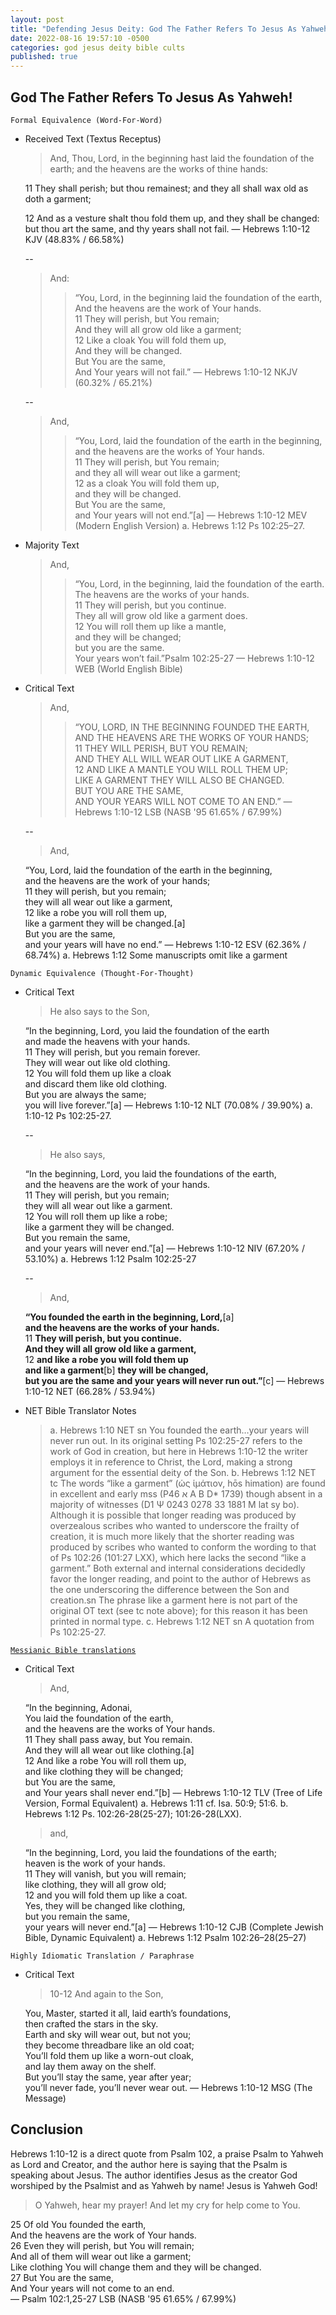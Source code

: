 ```yaml
---
layout: post
title: "Defending Jesus Deity: God The Father Refers To Jesus As Yahweh! ✝️"
date: 2022-08-16 19:57:10 -0500
categories: god jesus deity bible cults
published: true
---
```


## God The Father Refers To Jesus As Yahweh!

`Formal Equivalence (Word-For-Word)`
- Received Text (Textus Receptus)

    > And, Thou, Lord, in the beginning hast laid the foundation of the earth; and the heavens are the works of thine hands:
    >
    11 They shall perish; but thou remainest; and they all shall wax old as doth a garment;
    >
    12 And as a vesture shalt thou fold them up, and they shall be changed: but thou art the same, and thy years shall not fail. &mdash; Hebrews 1:10-12 KJV (48.83% / 66.58%)

    --

    > And:
    >> “You, Lord, in the beginning laid the foundation of the earth,<br>
    And the heavens are the work of Your hands.<br>
    11 They will perish, but You remain;<br>
    And they will all grow old like a garment;<br>
    12 Like a cloak You will fold them up,<br>
    And they will be changed.<br>
    But You are the same,<br>
    And Your years will not fail.” &mdash; Hebrews 1:10-12 NKJV (60.32% / 65.21%)

    --

    > And,
    >> “You, Lord, laid the foundation of the earth in the beginning,<br>
    and the heavens are the works of Your hands.<br>
    11 They will perish, but You remain;<br>
        and they all will wear out like a garment;<br>
    12 as a cloak You will fold them up,<br>
        and they will be changed.<br>
    But You are the same,<br>
        and Your years will not end.”[a] &mdash; Hebrews 1:10-12 MEV (Modern English Version) a. Hebrews 1:12 Ps 102:25–27.

- Majority Text

    > And,
    >>“You, Lord, in the beginning, laid the foundation of the earth.<br>
    The heavens are the works of your hands.<br>
    11 They will perish, but you continue.<br>
        They all will grow old like a garment does.<br>
    12 You will roll them up like a mantle,<br>
        and they will be changed;<br>
        but you are the same.<br>
        Your years won’t fail.”Psalm 102:25-27 &mdash; Hebrews 1:10-12 WEB (World English Bible)

- Critical Text

    > And,
    >> “YOU, LORD, IN THE BEGINNING FOUNDED THE EARTH,<br>
    AND THE HEAVENS ARE THE WORKS OF YOUR HANDS;<br>
    11 THEY WILL PERISH, BUT YOU REMAIN;<br>
    AND THEY ALL WILL WEAR OUT LIKE A GARMENT,<br>
    12 AND LIKE A MANTLE YOU WILL ROLL THEM UP;<br>
    LIKE A GARMENT THEY WILL ALSO BE CHANGED.<br>
    BUT YOU ARE THE SAME,<br>
    AND YOUR YEARS WILL NOT COME TO AN END.” &mdash; Hebrews 1:10-12 LSB (NASB '95 61.65% / 67.99%)

    --

    >  And,
    >> 
    “You, Lord, laid the foundation of the earth in the beginning,<br>
        and the heavens are the work of your hands;<br>
    11 they will perish, but you remain;<br>
        they will all wear out like a garment,<br>
    12 like a robe you will roll them up,<br>
        like a garment they will be changed.[a]<br>
    But you are the same,<br>
        and your years will have no end.” &mdash; Hebrews 1:10-12 ESV (62.36% / 68.74%) a. Hebrews 1:12 Some manuscripts omit like a garment

`Dynamic Equivalence (Thought-For-Thought)`
- Critical Text

    > He also says to the Son,
    >>
    “In the beginning, Lord, you laid the foundation of the earth<br>
        and made the heavens with your hands.<br>
    11 They will perish, but you remain forever.<br>
        They will wear out like old clothing.<br>
    12 You will fold them up like a cloak<br>
        and discard them like old clothing.<br>
    But you are always the same;<br>
        you will live forever.”[a] &mdash; Hebrews 1:10-12 NLT (70.08% / 39.90%) a. 1:10-12 Ps 102:25-27.

    --

    > He also says,
    >>
    “In the beginning, Lord, you laid the foundations of the earth,<br>
        and the heavens are the work of your hands.<br>
    11 They will perish, but you remain;<br>
        they will all wear out like a garment.<br>
    12 You will roll them up like a robe;<br>
        like a garment they will be changed.<br>
    But you remain the same,<br>
        and your years will never end.”[a] &mdash; Hebrews 1:10-12 NIV (67.20% / 53.10%) a. Hebrews 1:12 Psalm 102:25-27

    --

    > And,
    >>
    **“You founded the earth in the beginning, Lord,**[a]<br>
    **and the heavens are the works of your hands.**<br>
    11 **They will perish, but you continue.**<br>
    **And they will all grow old like a garment,**<br>
    12 **and like a robe you will fold them up**<br>
    **and like a garment**[b] **they will be changed,**<br>
    **but you are the same and your years will never run out.”**[c] &mdash; Hebrews 1:10-12 NET (66.28% / 53.94%)

- NET Bible Translator Notes
    
    > a. Hebrews 1:10 NET sn You founded the earth…your years will never run out. In its original setting Ps 102:25-27 refers to the work of God in creation, but here in Hebrews 1:10-12 the writer employs it in reference to Christ, the Lord, making a strong argument for the essential deity of the Son.
    b. Hebrews 1:12 NET tc The words “like a garment” (ὡς ἱμάτιον, hōs himation) are found in excellent and early mss (P46 א A B D* 1739) though absent in a majority of witnesses (D1 Ψ 0243 0278 33 1881 M lat sy bo). Although it is possible that longer reading was produced by overzealous scribes who wanted to underscore the frailty of creation, it is much more likely that the shorter reading was produced by scribes who wanted to conform the wording to that of Ps 102:26 (101:27 LXX), which here lacks the second “like a garment.” Both external and internal considerations decidedly favor the longer reading, and point to the author of Hebrews as the one underscoring the difference between the Son and creation.sn The phrase like a garment here is not part of the original OT text (see tc note above); for this reason it has been printed in normal type.
    c. Hebrews 1:12 NET sn A quotation from Ps 102:25-27.

[`Messianic Bible translations`](https://en.wikipedia.org/wiki/Messianic_Bible_translations)
- Critical Text
    > And,
    >>
    “In the beginning, Adonai,<br>
    You laid the foundation of the earth,<br>
        and the heavens are the works of Your hands.<br>
    11 They shall pass away, but You remain.<br>
        And they will all wear out like clothing.[a]<br>
    12 And like a robe You will roll them up,<br>
        and like clothing they will be changed;<br>
    but You are the same,<br>
        and Your years shall never end.”[b] &mdash; Hebrews 1:10-12 TLV (Tree of Life Version, Formal Equivalent) a. Hebrews 1:11 cf. Isa. 50:9; 51:6. b. Hebrews 1:12 Ps. 102:26-28(25-27); 101:26-28(LXX).

    > and,
    >>
    “In the beginning, Lord, you laid the foundations of the earth;<br>
    heaven is the work of your hands.<br>
    11 They will vanish, but you will remain;<br>
    like clothing, they will all grow old;<br>
    12 and you will fold them up like a coat.<br>
    Yes, they will be changed like clothing,<br>
    but you remain the same,<br>
    your years will never end.”[a] &mdash; Hebrews 1:10-12 CJB (Complete Jewish Bible, Dynamic Equivalent) a. Hebrews 1:12 Psalm 102:26–28(25–27)

`Highly Idiomatic Translation / Paraphrase`
- Critical Text
    > 10-12 And again to the Son,
    >>
    You, Master, started it all, laid earth’s foundations,<br>
        then crafted the stars in the sky.<br>
    Earth and sky will wear out, but not you;<br>
        they become threadbare like an old coat;<br>
    You’ll fold them up like a worn-out cloak,<br>
        and lay them away on the shelf.<br>
    But you’ll stay the same, year after year;<br>
        you’ll never fade, you’ll never wear out. &mdash; Hebrews 1:10-12 MSG (The Message)

## Conclusion

Hebrews 1:10-12 is a direct quote from Psalm 102, a praise Psalm to Yahweh as Lord and Creator, and the author here is saying that the Psalm is speaking about Jesus. The author identifies Jesus as the creator God worshiped by the Psalmist and as Yahweh by name! Jesus is Yahweh God!

> O Yahweh, hear my prayer!
And let my cry for help come to You.
> 
25 Of old You founded the earth,<br>
And the heavens are the work of Your hands.<br>
26 Even they will perish, but You will remain;<br>
And all of them will wear out like a garment;<br>
Like clothing You will change them and they will be changed.<br>
27 But You are the same,<br>
And Your years will not come to an end.<br>&mdash; Psalm 102:1,25-27 LSB (NASB '95 61.65% / 67.99%)

<script>
	var refTagger = {
		settings: {
			bibleVersion: 'ESV'
		}
	}; 

	(function(d, t) {
		var n=d.querySelector('[nonce]');
		refTagger.settings.nonce = n && (n.nonce||n.getAttribute('nonce'));
		var g = d.createElement(t), s = d.getElementsByTagName(t)[0];
		g.src = 'https://api.reftagger.com/v2/RefTagger.js';
		g.nonce = refTagger.settings.nonce;
		s.parentNode.insertBefore(g, s);
	}(document, 'script'));
</script>